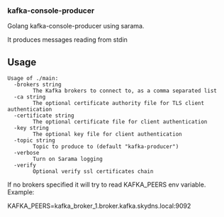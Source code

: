 ### kafka-console-producer

Golang kafka-console-producer using sarama.

It produces messages reading from stdin

## Usage

```
Usage of ./main:
  -brokers string
    	The Kafka brokers to connect to, as a comma separated list
  -ca string
    	The optional certificate authority file for TLS client authentication
  -certificate string
    	The optional certificate file for client authentication
  -key string
    	The optional key file for client authentication
  -topic string
    	Topic to produce to (default "kafka-producer")
  -verbose
    	Turn on Sarama logging
  -verify
    	Optional verify ssl certificates chain
```

If no brokers specified it will try to read KAFKA_PEERS env variable. Example:

KAFKA_PEERS=kafka_broker_1.broker.kafka.skydns.local:9092
